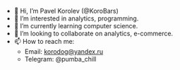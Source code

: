 - 👋 Hi, I’m Pavel Korolev (@KoroBars)
- 👀 I’m interested in analytics, programming.
- 🌱 I’m currently learning computer science.
- 💞️ I’m looking to collaborate on analytics, e-commerce.
- 📫 How to reach me:
    * Email: korodog@yandex.ru
    * Telegram: @pumba_chill
